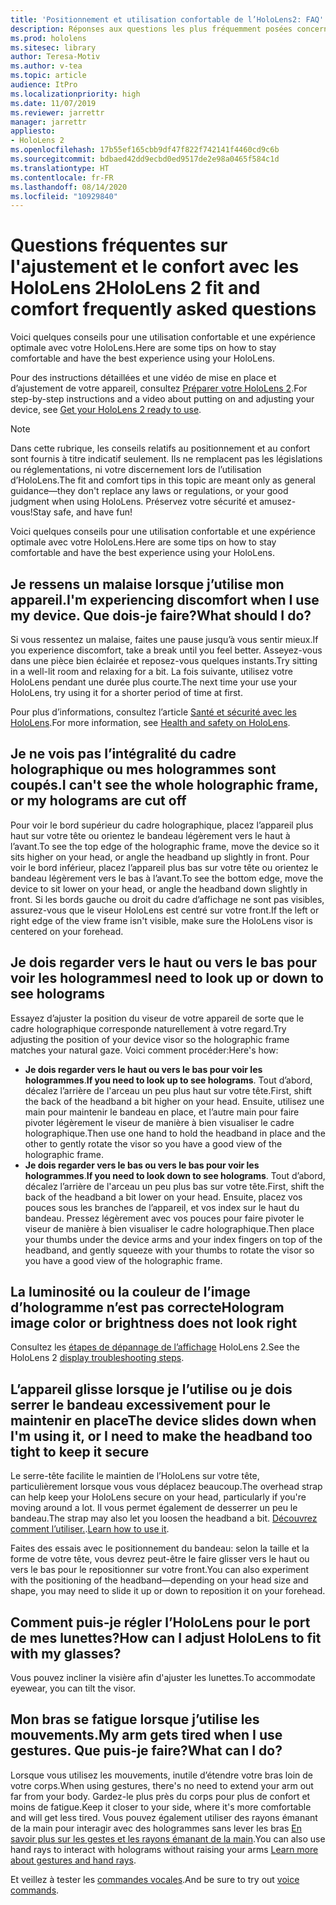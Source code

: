 ```yaml
---
title: 'Positionnement et utilisation confortable de l’HoloLens2: FAQ'
description: Réponses aux questions les plus fréquemment posées concernant l'installation de votre HoloLens 2.
ms.prod: hololens
ms.sitesec: library
author: Teresa-Motiv
ms.author: v-tea
ms.topic: article
audience: ItPro
ms.localizationpriority: high
ms.date: 11/07/2019
ms.reviewer: jarrettr
manager: jarrettr
appliesto:
- HoloLens 2
ms.openlocfilehash: 17b55ef165cbb9df47f822f742141f4460cd9c6b
ms.sourcegitcommit: bdbaed42dd9ecbd0ed9517de2e98a0465f584c1d
ms.translationtype: HT
ms.contentlocale: fr-FR
ms.lasthandoff: 08/14/2020
ms.locfileid: "10929840"
---
```

# <span data-ttu-id="fa564-103">Questions fréquentes sur l'ajustement et le confort avec les HoloLens 2</span><span class="sxs-lookup"><span data-stu-id="fa564-103">HoloLens 2 fit and comfort frequently asked questions</span></span>

<span data-ttu-id="fa564-104">Voici quelques conseils pour une utilisation confortable et une expérience optimale avec votre HoloLens.</span><span class="sxs-lookup"><span data-stu-id="fa564-104">Here are some tips on how to stay comfortable and have the best experience using your HoloLens.</span></span>

<span data-ttu-id="fa564-105">Pour des instructions détaillées et une vidéo de mise en place et d’ajustement de votre appareil, consultez [Préparer votre HoloLens 2](hololens2-setup.md).</span><span class="sxs-lookup"><span data-stu-id="fa564-105">For step-by-step instructions and a video about putting on and adjusting your device, see [Get your HoloLens 2 ready to use](hololens2-setup.md).</span></span>

> [!NOTE]
> <span data-ttu-id="fa564-106">Dans cette rubrique, les conseils relatifs au positionnement et au confort sont fournis à titre indicatif seulement. Ils ne remplacent pas les législations ou réglementations, ni votre discernement lors de l’utilisation d’HoloLens.</span><span class="sxs-lookup"><span data-stu-id="fa564-106">The fit and comfort tips in this topic are meant only as general guidance&mdash;they don't replace any laws or regulations, or your good judgment when using HoloLens.</span></span> <span data-ttu-id="fa564-107">Préservez votre sécurité et amusez-vous!</span><span class="sxs-lookup"><span data-stu-id="fa564-107">Stay safe, and have fun!</span></span>

<span data-ttu-id="fa564-108">Voici quelques conseils pour une utilisation confortable et une expérience optimale avec votre HoloLens.</span><span class="sxs-lookup"><span data-stu-id="fa564-108">Here are some tips on how to stay comfortable and have the best experience using your HoloLens.</span></span>

## <span data-ttu-id="fa564-109">Je ressens un malaise lorsque j’utilise mon appareil.</span><span class="sxs-lookup"><span data-stu-id="fa564-109">I'm experiencing discomfort when I use my device.</span></span> <span data-ttu-id="fa564-110">Que dois-je faire?</span><span class="sxs-lookup"><span data-stu-id="fa564-110">What should I do?</span></span>

<span data-ttu-id="fa564-111">Si vous ressentez un malaise, faites une pause jusqu’à vous sentir mieux.</span><span class="sxs-lookup"><span data-stu-id="fa564-111">If you experience discomfort, take a break until you feel better.</span></span> <span data-ttu-id="fa564-112">Asseyez-vous dans une pièce bien éclairée et reposez-vous quelques instants.</span><span class="sxs-lookup"><span data-stu-id="fa564-112">Try sitting in a well-lit room and relaxing for a bit.</span></span> <span data-ttu-id="fa564-113">La fois suivante, utilisez votre HoloLens pendant une durée plus courte.</span><span class="sxs-lookup"><span data-stu-id="fa564-113">The next time your use your HoloLens, try using it for a shorter period of time at first.</span></span>

<span data-ttu-id="fa564-114">Pour plus d’informations, consultez l’article [Santé et sécurité avec les HoloLens](https://go.microsoft.com/fwlink/p/?LinkId=746661).</span><span class="sxs-lookup"><span data-stu-id="fa564-114">For more information, see [Health and safety on HoloLens](https://go.microsoft.com/fwlink/p/?LinkId=746661).</span></span>

## <span data-ttu-id="fa564-115">Je ne vois pas l’intégralité du cadre holographique ou mes hologrammes sont coupés.</span><span class="sxs-lookup"><span data-stu-id="fa564-115">I can't see the whole holographic frame, or my holograms are cut off</span></span>

<span data-ttu-id="fa564-116">Pour voir le bord supérieur du cadre holographique, placez l’appareil plus haut sur votre tête ou orientez le bandeau légèrement vers le haut à l’avant.</span><span class="sxs-lookup"><span data-stu-id="fa564-116">To see the top edge of the holographic frame, move the device so it sits higher on your head, or angle the headband up slightly in front.</span></span> <span data-ttu-id="fa564-117">Pour voir le bord inférieur, placez l’appareil plus bas sur votre tête ou orientez le bandeau légèrement vers le bas à l’avant.</span><span class="sxs-lookup"><span data-stu-id="fa564-117">To see the bottom edge, move the device to sit lower on your head, or angle the headband down slightly in front.</span></span> <span data-ttu-id="fa564-118">Si les bords gauche ou droit du cadre d’affichage ne sont pas visibles, assurez-vous que le viseur HoloLens est centré sur votre front.</span><span class="sxs-lookup"><span data-stu-id="fa564-118">If the left or right edge of the view frame isn't visible, make sure the HoloLens visor is centered on your forehead.</span></span>

## <span data-ttu-id="fa564-119">Je dois regarder vers le haut ou vers le bas pour voir les hologrammes</span><span class="sxs-lookup"><span data-stu-id="fa564-119">I need to look up or down to see holograms</span></span>

<span data-ttu-id="fa564-120">Essayez d’ajuster la position du viseur de votre appareil de sorte que le cadre holographique corresponde naturellement à votre regard.</span><span class="sxs-lookup"><span data-stu-id="fa564-120">Try adjusting the position of your device visor so the holographic frame matches your natural gaze.</span></span> <span data-ttu-id="fa564-121">Voici comment procéder:</span><span class="sxs-lookup"><span data-stu-id="fa564-121">Here's how:</span></span>

- <span data-ttu-id="fa564-122">**Je dois regarder vers le haut ou vers le bas pour voir les hologrammes**.</span><span class="sxs-lookup"><span data-stu-id="fa564-122">**If you need to look up to see holograms**.</span></span> <span data-ttu-id="fa564-123">Tout d’abord, décalez l’arrière de l'arceau un peu plus haut sur votre tête.</span><span class="sxs-lookup"><span data-stu-id="fa564-123">First, shift the back of the headband a bit higher on your head.</span></span> <span data-ttu-id="fa564-124">Ensuite, utilisez une main pour maintenir le bandeau en place, et l’autre main pour faire pivoter légèrement le viseur de manière à bien visualiser le cadre holographique.</span><span class="sxs-lookup"><span data-stu-id="fa564-124">Then use one hand to hold the headband in place and the other to gently rotate the visor so you have a good view of the holographic frame.</span></span>
- <span data-ttu-id="fa564-125">**Je dois regarder vers le bas ou vers le bas pour voir les hologrammes**.</span><span class="sxs-lookup"><span data-stu-id="fa564-125">**If you need to look down to see holograms**.</span></span> <span data-ttu-id="fa564-126">Tout d’abord, décalez l’arrière de l'arceau un peu plus bas sur votre tête.</span><span class="sxs-lookup"><span data-stu-id="fa564-126">First, shift the back of the headband a bit lower on your head.</span></span> <span data-ttu-id="fa564-127">Ensuite, placez vos pouces sous les branches de l’appareil, et vos index sur le haut du bandeau. Pressez légèrement avec vos pouces pour faire pivoter le viseur de manière à bien visualiser le cadre holographique.</span><span class="sxs-lookup"><span data-stu-id="fa564-127">Then place your thumbs under the device arms and your index fingers on top of the headband, and gently squeeze with your thumbs to rotate the visor so you have a good view of the holographic frame.</span></span>

## <span data-ttu-id="fa564-128">La luminosité ou la couleur de l’image d’hologramme n’est pas correcte</span><span class="sxs-lookup"><span data-stu-id="fa564-128">Hologram image color or brightness does not look right</span></span>

<span data-ttu-id="fa564-129">Consultez les [étapes de dépannage de l’affichage](hololens2-display.md) HoloLens 2.</span><span class="sxs-lookup"><span data-stu-id="fa564-129">See the HoloLens 2 [display troubleshooting steps](hololens2-display.md).</span></span>

## <span data-ttu-id="fa564-130">L’appareil glisse lorsque je l’utilise ou je dois serrer le bandeau excessivement pour le maintenir en place</span><span class="sxs-lookup"><span data-stu-id="fa564-130">The device slides down when I'm using it, or I need to make the headband too tight to keep it secure</span></span>

<span data-ttu-id="fa564-131">Le serre-tête facilite le maintien de l’HoloLens sur votre tête, particulièrement lorsque vous vous déplacez beaucoup.</span><span class="sxs-lookup"><span data-stu-id="fa564-131">The overhead strap can help keep your HoloLens secure on your head, particularly if you're moving around a lot.</span></span> <span data-ttu-id="fa564-132">Il vous permet également de desserrer un peu le bandeau.</span><span class="sxs-lookup"><span data-stu-id="fa564-132">The strap may also let you loosen the headband a bit.</span></span> <span data-ttu-id="fa564-133">[Découvrez comment l’utiliser.](hololens2-setup.md#adjust-fit).</span><span class="sxs-lookup"><span data-stu-id="fa564-133">[Learn how to use it](hololens2-setup.md#adjust-fit).</span></span>

<span data-ttu-id="fa564-134">Faites des essais avec le positionnement du bandeau: selon la taille et la forme de votre tête, vous devrez peut-être le faire glisser vers le haut ou vers le bas pour le repositionner sur votre front.</span><span class="sxs-lookup"><span data-stu-id="fa564-134">You can also experiment with the positioning of the headband&mdash;depending on your head size and shape, you may need to slide it up or down to reposition it on your forehead.</span></span>

## <span data-ttu-id="fa564-135">Comment puis-je régler l’HoloLens pour le port de mes lunettes?</span><span class="sxs-lookup"><span data-stu-id="fa564-135">How can I adjust HoloLens to fit with my glasses?</span></span>

<span data-ttu-id="fa564-136">Vous pouvez incliner la visière afin d'ajuster les lunettes.</span><span class="sxs-lookup"><span data-stu-id="fa564-136">To accommodate eyewear, you can tilt the visor.</span></span>

## <span data-ttu-id="fa564-137">Mon bras se fatigue lorsque j’utilise les mouvements.</span><span class="sxs-lookup"><span data-stu-id="fa564-137">My arm gets tired when I use gestures.</span></span> <span data-ttu-id="fa564-138">Que puis-je faire?</span><span class="sxs-lookup"><span data-stu-id="fa564-138">What can I do?</span></span>

<span data-ttu-id="fa564-139">Lorsque vous utilisez les mouvements, inutile d’étendre votre bras loin de votre corps.</span><span class="sxs-lookup"><span data-stu-id="fa564-139">When using gestures, there's no need to extend your arm out far from your body.</span></span> <span data-ttu-id="fa564-140">Gardez-le plus près du corps pour plus de confort et moins de fatigue.</span><span class="sxs-lookup"><span data-stu-id="fa564-140">Keep it closer to your side, where it's more comfortable and will get less tired.</span></span> <span data-ttu-id="fa564-141">Vous pouvez également utiliser des rayons émanant de la main pour interagir avec des hologrammes sans lever les bras [En savoir plus sur les gestes et les rayons émanant de la main](hololens2-basic-usage.md#the-hand-tracking-frame).</span><span class="sxs-lookup"><span data-stu-id="fa564-141">You can also use hand rays to interact with holograms without raising your arms [Learn more about gestures and hand rays](hololens2-basic-usage.md#the-hand-tracking-frame).</span></span>

<span data-ttu-id="fa564-142">Et veillez à tester les [commandes vocales](hololens-cortana.md).</span><span class="sxs-lookup"><span data-stu-id="fa564-142">And be sure to try out [voice commands](hololens-cortana.md).</span></span>
